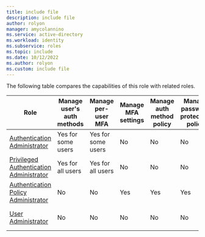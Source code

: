```yaml
---
title: include file
description: include file
author: rolyon
manager: amycolannino
ms.service: active-directory
ms.workload: identity
ms.subservice: roles
ms.topic: include
ms.date: 10/12/2022
ms.author: rolyon
ms.custom: include file
---
```


The following table compares the capabilities of this role with related roles.

| Role | Manage user's auth methods | Manage per-user MFA | Manage MFA settings | Manage auth method policy | Manage password protection policy | Update sensitive properties | Delete and restore users |
| ---- | ---- | ---- | ---- | ---- | ---- | ---- | --- |
| [Authentication Administrator](#authentication-administrator) | Yes for some users | Yes for some users | No | No | No | Yes for some users | Yes for some users |
| [Privileged Authentication Administrator](#privileged-authentication-administrator) | Yes for all users | Yes for all users | No | No | No | Yes for all users | Yes for all users |
| [Authentication Policy Administrator](#authentication-policy-administrator) | No | No | Yes | Yes | Yes | No | No |
| [User Administrator](#user-administrator) | No | No | No | No | No | Yes for some users | Yes for some users |
